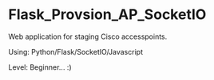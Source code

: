 # Flask_Provsion_AP_SocketIO

Web application for staging Cisco accesspoints.

Using: Python/Flask/SocketIO/Javascript

Level: Beginner... :)  


